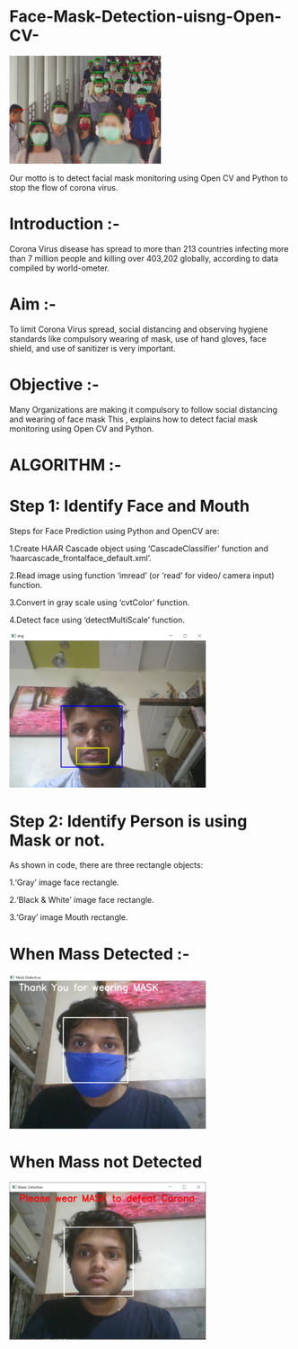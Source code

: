 # Face-Mask-Detection-uisng-Open-CV-

<img src="Images/applicaton.png" width="270" >

Our motto is to detect facial mask monitoring using Open CV and Python to stop the flow of corona virus.

# Introduction :- 
Corona Virus disease has spread to more than 213 countries infecting more than 7 million people and killing over 403,202 globally, according to data compiled by world-ometer.

# Aim :- 
To limit Corona Virus spread, social distancing and observing hygiene standards like compulsory wearing of mask, use of hand gloves, face shield, and use of sanitizer is very important.

# Objective :- 
Many Organizations are making it compulsory to follow social distancing and wearing of face mask This , explains how to detect facial mask monitoring using Open CV and Python.

# ALGORITHM :- 

# Step 1: Identify Face and Mouth

 Steps for Face Prediction using Python and OpenCV are:

1.Create HAAR Cascade object using ‘CascadeClassifier’ function and ‘haarcascade_frontalface_default.xml’.

2.Read image using function ‘imread’ (or ‘read’ for video/ camera input) function.

3.Convert in gray scale using ‘cvtColor’ function.

4.Detect face using ‘detectMultiScale’ function.

<img src="Images/face%20and%20mouth%20detection.PNG" width="350" >

# Step 2: Identify Person is using Mask or not.

As shown in code, there are three rectangle objects:

1.‘Gray’ image face rectangle.

2.‘Black & White’ image face rectangle.

3.‘Gray’ image Mouth rectangle.


# When Mass Detected :- 

<img src="Images/p1_final.PNG" width="350" >

# When Mass not Detected 

<img src="Images/p2_final.PNG" width="350" >






